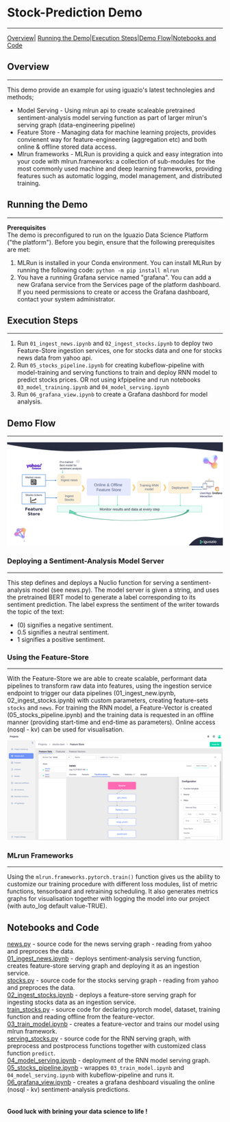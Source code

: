 # Stock-Prediction Demo
_____
[Overview](#overview)| [Running the Demo](#running-the-demo)|[Execution Steps](#execution-steps)|[Demo Flow](#demo-flow)|[Notebooks and Code](#notebooks-and-code)

## **Overview**
_____
This demo provide an example for using iguazio's latest technolegies and methods;
* Model Serving - Using mlrun api to create scaleable pretrained sentiment-analysis model serving function as part of larger mlrun's serving graph (data-engineering pipeline)
* Feature Store - Managing data for machine learning projects, provides convienent way for feature-engineering (aggregation etc) and both online & offline stored data access.
* Mlrun frameworks - MLRun is providing a quick and easy integration into your code with mlrun.frameworks: a collection of sub-modules for the most commonly used machine and deep learning frameworks, providing features such as automatic logging, model management, and distributed training.

## **Running the Demo**
_____
**Prerequisites** <br>
The demo is preconfigured to run on the Iguazio Data Science Platform ("the platform"). Before you begin, ensure that the following prerequisites are met:
1. MLRun is installed in your Conda environment. You can install MLRun by running the following code:
` python -m pip install mlrun `
2. You have a running Grafana service named "grafana". You can add a new Grafana service from the Services page of the platform dashboard. If you need permissions to create or access the Grafana dashboard, contact your system administrator.

## **Execution Steps**
_____
1. Run `01_ingest_news.ipynb` and `02_ingest_stocks.ipynb` to deploy two Feature-Store ingestion services, one for stocks data and one for stocks news data from yahoo api.
2. Run `05_stocks_pipeline.ipynb` for creating kubeflow-pipeline with model-training and serving functions to train and deploy RNN model to predict stocks prices.
   OR not using kfpipeline and run notebooks `03_model_training.ipynb` and `04_model_serving.ipynb`
3. Run `06_grafana_view.ipynb` to create a Grafana dashbord for model analysis.

## **Demo Flow**
_____

![demo flow:](../docs/_static/images/demo-flow.png)

### **Deploying a Sentiment-Analysis Model Server**
_____
This step defines and deploys a Nuclio function for serving a sentiment-analysis model (see news.py). The model server is given a string, and uses the pretrained BERT model to generate a label corresponding to its sentiment prediction. The label express the sentiment of the writer towards the topic of the text:

* (0) signifies a negative sentiment.
* 0.5 signifies a neutral sentiment.
* 1 signifies a positive sentiment.

### **Using the Feature-Store**
_____
With the Feature-Store we are able to create scalable, performant data pipelines to transform raw data into features, using the ingestion service endpoint to trigger our data pipelines (01_ingest_new.ipynb, 02_ingest_stocks.ipynb) with custom parameters, creating feature-sets `stocks` and `news`.
For training the RNN model, a Feature-Vector is created (05_stocks_pipeline.ipynb) and the training data is requested in an offline manner (providing start-time and end-time as parameters). Online access (nosql - kv) can be used for visualisation.
![feature-store-transformations:](../docs/_static/images/feature-store-transformations.png)

### **MLrun Frameworks**
_____
Using the `mlrun.frameworks.pytorch.train()` function gives us the ability to customize our training procedure with different loss modules, list of metric functions, tensorboard and retraining scheduling. It also generates metrics graphs for visualisation together with logging the model into our project (with auto_log default value-TRUE).

 ## **Notebooks and Code** ##
[news.py](src/news.py) - source code for the news serving graph - reading from yahoo and preproces the data.<br>
[01_ingest_news.ipynb](01_ingest_news.ipynb) - deploys sentiment-analysis serving function, creates feature-store serving graph and deploying it as an ingestion service.<br>
[stocks.py](src/stocks.py) - source code for the stocks serving graph - reading from yahoo and preproces the data.<br>
[02_ingest_stocks.ipynb](02_ingest_stocks.ipynb) - deploys a feature-store serving graph for ingesting stocks data as an ingestion service.<br>
[train_stocks.py](src/train_stocks.py) - source code for declaring pytorch model, dataset, training function and reading offline from the feature-vector.<br>
[03_train_model.ipynb](03_train_model.ipynb) - creates a feature-vector and trains our model using mlrun framework.<br>
[serving_stocks.py](src/serving_stocks.py) - source code for the RNN serving graph, with preprocess and postprocess functions together with customized class function `predict`.<br>
[04_model_serving.ipynb](04_model_serving.ipynb) - deployment of the RNN model serving graph.<br>
[05_stocks_pipeline.ipynb](05_stocks_pipeline.ipynb) - wrappes `03_train_model.ipynb` and `04_model_serving.ipynb` with kubeflow-pipeline and runs it.<br>
[06_grafana_view.ipynb](06_grafana_view.ipynb) - creates a grafana deshboard visualing the online (nosql - kv) sentiment-analysis predictions. 
<br><br><br>
**Good luck with brining your data science to life !**
